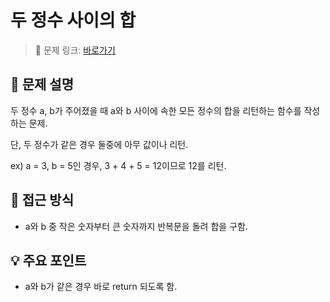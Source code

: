 # 두 정수 사이의 합

> 🔗 문제 링크: [바로가기](https://school.programmers.co.kr/learn/courses/30/lessons/12912) 

## 🌱 문제 설명
두 정수 a, b가 주어졌을 때 a와 b 사이에 속한 모든 정수의 합을 리턴하는 함수를 작성하는 문제.

단, 두 정수가 같은 경우 둘중에 아무 값이나 리턴.

ex) a = 3, b = 5인 경우, 3 + 4 + 5 = 12이므로 12를 리턴.

## 🤔 접근 방식
- a와 b 중 작은 숫자부터 큰 숫자까지 반복문을 돌려 합을 구함.

## 💡 주요 포인트
- a와 b가 같은 경우 바로 return 되도록 함.


